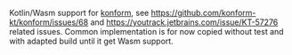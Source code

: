 Kotlin/Wasm support for [konform](https://github.com/konform-kt/konform), see https://github.com/konform-kt/konform/issues/68 and https://youtrack.jetbrains.com/issue/KT-57276 related issues.
Common implementation is for now copied without test and with adapted build until it get Wasm support.
